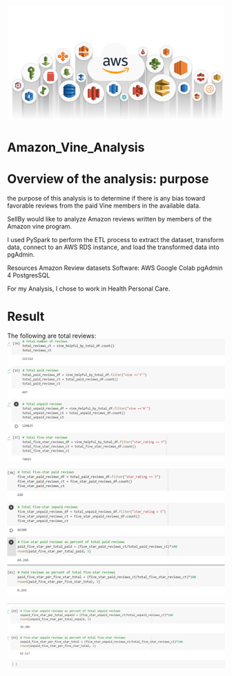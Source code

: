 # ![AWS IMAGE.webp](https://github.com/feven27/Amazon_Vine_Analysis/blob/main/image/AWS%20IMAGE.webp)

# Amazon_Vine_Analysis

# Overview of the analysis: purpose
the purpose of this analysis is to determine if there is any bias toward favorable reviews from the paid Vine members in the available data.

SellBy would like to analyze Amazon reviews written by members of the Amazon vine program. 

I used PySpark to perform the ETL process to extract the dataset, transform data, connect to an AWS RDS instance, and load the transformed data into pgAdmin.

 Resources
 Amazon Review datasets
Software:
AWS
 Google Colab
 pgAdmin 4
PostgresSQL        


For my Analysis, I chose to work in Health Personal Care. 

# Result 
The following are total reviews: 
![Reviews.png](https://github.com/feven27/Amazon_Vine_Analysis/blob/main/image/Reviews.png)

![Reviews ll.png](https://github.com/feven27/Amazon_Vine_Analysis/blob/main/image/Reviews%20ll.png)

![Reviewslll.png](https://github.com/feven27/Amazon_Vine_Analysis/blob/main/image/Reviewslll.png)


